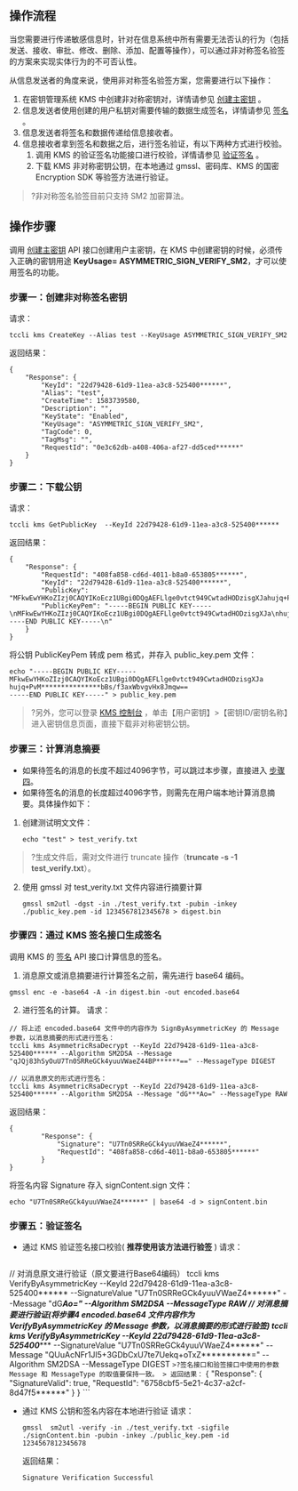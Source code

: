 ## 操作流程
当您需要进行传递敏感信息时，针对在信息系统中所有需要无法否认的行为（包括发送、接收、审批、修改、删除、添加、配置等操作），可以通过非对称签名验签的方案来实现实体行为的不可否认性。

从信息发送者的角度来说，使用非对称签名验签方案，您需要进行以下操作：
1. 在密钥管理系统 KMS 中创建非对称密钥对，详情请参见 [创建主密钥](https://cloud.tencent.com/document/product/573/34430) 。
2. 信息发送者使用创建的用户私钥对需要传输的数据生成签名，详情请参见 [签名](https://cloud.tencent.com/document/product/573/52065) 。
3. 信息发送者将签名和数据传递给信息接收者。
4. 信息接收者拿到签名和数据之后，进行签名验证，有以下两种方式进行校验。
	 1. 调用 KMS 的验证签名功能接口进行校验，详情请参见 [验证签名](https://cloud.tencent.com/document/product/573/52064) 。
	 2. 下载 KMS 非对称密钥公钥，在本地通过 gmssl、密码库、KMS 的国密 Encryption SDK 等验签方法进行验证。

>?非对称签名验签目前只支持 SM2 加密算法。

## 操作步骤

调用 [创建主密钥](https://cloud.tencent.com/document/product/573/34430) API 接口创建用户主密钥，在 KMS 中创建密钥的时候，必须传入正确的密钥用途 **KeyUsage= ASYMMETRIC_SIGN_VERIFY_SM2**，才可以使用签名的功能。

### 步骤一：创建非对称签名密钥
请求：
```
tccli kms CreateKey --Alias test --KeyUsage ASYMMETRIC_SIGN_VERIFY_SM2
```
返回结果：
```
{
	"Response": {
		"KeyId": "22d79428-61d9-11ea-a3c8-525400******",
		"Alias": "test",
		"CreateTime": 1583739580,
		"Description": "",
		"KeyState": "Enabled",
		"KeyUsage": "ASYMMETRIC_SIGN_VERIFY_SM2",
		"TagCode": 0,
		"TagMsg": "",
		"RequestId": "0e3c62db-a408-406a-af27-dd5ced******"
	}
}
```

### 步骤二：下载公钥

请求：
```
tccli kms GetPublicKey  --KeyId 22d79428-61d9-11ea-a3c8-525400******
```
返回结果：
```
{
	"Response": {
		"RequestId": "408fa858-cd6d-4011-b8a0-653805******",
		"KeyId": "22d79428-61d9-11ea-a3c8-525400******",
		"PublicKey":  "MFkwEwYHKoZIzj0CAQYIKoEcz1UBgi0DQgAEFLlge0vtct949CwtadHODzisgXJahujq+PvM***************bBs/f3axWbvgvHx8Jmqw==",
		"PublicKeyPem": "-----BEGIN PUBLIC KEY-----\nMFkwEwYHKoZIzj0CAQYIKoEcz1UBgi0DQgAEFLlge0vtct949CwtadHODzisgXJa\nhujq+PvM***************bBs/f3axWbvgvHx8Jmqw==\n-----END PUBLIC KEY-----\n"
	}
}
```
将公钥 PublicKeyPem 转成 pem 格式，并存入 public_key.pem 文件：
```
echo "-----BEGIN PUBLIC KEY-----
MFkwEwYHKoZIzj0CAQYIKoEcz1UBgi0DQgAEFLlge0vtct949CwtadHODzisgXJa
hujq+PvM***************bBs/f3axWbvgvHx8Jmqw==
-----END PUBLIC KEY-----" > public_key.pem
```

>?另外，您可以登录 [KMS 控制台](https://console.cloud.tencent.com/kms2/index) ，单击【用户密钥】>【密钥ID/密钥名称】进入密钥信息页面，直接下载非对称密钥公钥。

### 步骤三：计算消息摘要

- 如果待签名的消息的长度不超过4096字节，可以跳过本步骤，直接进入 [步骤四](#test4)。
- 如果待签名的消息的长度超过4096字节，则需先在用户端本地计算消息摘要。具体操作如下：
 1. 创建测试明文文件：
	```
	echo "test" > test_verify.txt
	```
>?生成文件后，需对文件进行 truncate 操作（**truncate -s -1 test_verify.txt**）。
 2. 使用 gmssl 对 test_verity.txt 文件内容进行摘要计算
	```
	gmssl sm2utl -dgst -in ./test_verify.txt -pubin -inkey ./public_key.pem -id 1234567812345678 > digest.bin
	```

[](id:test4)
### 步骤四：通过 KMS 签名接口生成签名

调用 KMS 的 [签名](https://cloud.tencent.com/document/product/573/52065) API 接口计算信息的签名。
1. 消息原文或消息摘要进行计算签名之前，需先进行 base64 编码。
```
gmssl enc -e -base64 -A -in digest.bin -out encoded.base64
```
2. 进行签名的计算。
请求：
```
// 将上述 encoded.base64 文件中的内容作为 SignByAsymmetricKey 的 Message 参数，以消息摘要的形式进行签名：
tccli kms AsymmetricRsaDecrypt --KeyId 22d79428-61d9-11ea-a3c8-525400****** --Algorithm SM2DSA --Message "qJQj83hSyOuU7Tn0SRReGCk4yuuVWaeZ44BP******==" --MessageType DIGEST

// 以消息原文的形式进行签名：
tccli kms AsymmetricRsaDecrypt --KeyId 22d79428-61d9-11ea-a3c8-525400****** --Algorithm SM2DSA --Message "dG***Ao=" --MessageType RAW
```
返回结果：
```
{
		"Response": {
			"Signature": "U7Tn0SRReGCk4yuuVWaeZ4******",
			"RequestId": "408fa858-cd6d-4011-b8a0-653805******"
		}
}
```
将签名内容 Signature 存入 signContent.sign 文件：
```
echo "U7Tn0SRReGCk4yuuVWaeZ4******" | base64 -d > signContent.bin
```

### 步骤五：验证签名

- 通过 KMS 验证签名接口校验( **推荐使用该方法进行验签** )
	请求：
	```
// 对消息原文进行验证（原文要进行Base64编码）
tccli kms VerifyByAsymmetricKey --KeyId 22d79428-61d9-11ea-a3c8-525400****** --SignatureValue "U7Tn0SRReGCk4yuuVWaeZ4******" --Message "dG***Ao=" --Algorithm SM2DSA --MessageType RAW
// 对消息摘要进行验证(将步骤4 encoded.base64 文件内容作为 VerifyByAsymmetricKey 的 Message 参数，以消息摘要的形式进行验签)
tccli kms VerifyByAsymmetricKey --KeyId 22d79428-61d9-11ea-a3c8-525400****** --SignatureValue "U7Tn0SRReGCk4yuuVWaeZ4******" --Message "QUuAcNFr1Jl5+3GDbCxU7te7Uekq+oTxZ**********=" --Algorithm SM2DSA --MessageType DIGEST
	```
	>?签名接口和验签接口中使用的参数 Message 和 MessageType 的取值要保持一致。
	>
	返回结果：
	```
{
		"Response": {
			  "SignatureValid": true,
			  "RequestId": "6758cbf5-5e21-4c37-a2cf-8d47f5******"
		}
}
	```
- 通过 KMS 公钥和签名内容在本地进行验证
	请求：
	```
	gmssl  sm2utl -verify -in ./test_verify.txt -sigfile ./signContent.bin -pubin -inkey ./public_key.pem -id 1234567812345678
	```
	返回结果：
	```
	Signature Verification Successful
	```
